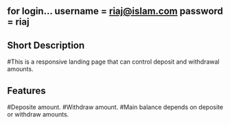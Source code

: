## for login... username = riaj@islam.com password = riaj

## Short Description
#This is a responsive landing page that can control deposit and withdrawal amounts.

## Features
#Deposite amount.
#Withdraw amount.
#Main balance depends on deposite or withdraw amounts.
